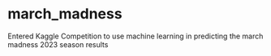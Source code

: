 # march_madness

Entered Kaggle Competition to use machine learning in predicting the march madness 2023 season results
